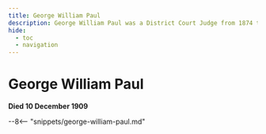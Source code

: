 ```yaml
---
title: George William Paul
description: George William Paul was a District Court Judge from 1874 to 1909
hide:
  - toc
  - navigation 
---
```


# George William Paul

**Died 10 December 1909**

--8<-- "snippets/george-william-paul.md"

